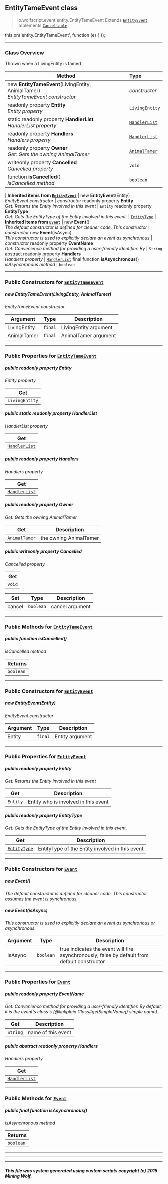 ## EntityTameEvent __class__

>io.wolfscript.event.entity.EntityTameEvent
>Extends [`EntityEvent`](EntityEvent.md)
>Implements [`Cancellable`](../Cancellable.md)

this.on('entity.EntityTameEvent', function (e) { });

---

### Class Overview

Thrown when a LivingEntity is tamed

Method | Type   
--- | :--- 
new __EntityTameEvent__(LivingEntity, AnimalTamer) <br> _EntityTameEvent constructor_ | _constructor_
 readonly property __Entity__ <br> _Entity property_ | `LivingEntity`
static readonly property __HandlerList__ <br> _HandlerList property_ | [`HandlerList`](../HandlerList.md)
 readonly property __Handlers__ <br> _Handlers property_ | [`HandlerList`](../HandlerList.md)
 readonly property __Owner__ <br> _Get: Gets the owning AnimalTamer_ | [`AnimalTamer`](../../entity/AnimalTamer.md)
 writeonly property __Cancelled__ <br> _Cancelled property_ | `void`
 function __isCancelled__() <br> _isCancelled method_ | `boolean`
 |
__Inherited items from [`EntityEvent`](EntityEvent.md)__ |
new __EntityEvent__(Entity) <br> _EntityEvent constructor_ | _constructor_
 readonly property __Entity__ <br> _Get: Returns the Entity involved in this event_ | `Entity`
 readonly property __EntityType__ <br> _Get: Gets the EntityType of the Entity involved in this event._ | [`EntityType`](../../entity/EntityType.md)
 |
__Inherited items from [`Event`](../Event.md)__ |
new __Event__() <br> _The default constructor is defined for cleaner code. This constructor_ | _constructor_
new __Event__(isAsync) <br> _This constructor is used to explicitly declare an event as synchronous_ | _constructor_
 readonly property __EventName__ <br> _Get: Convenience method for providing a user-friendly identifier. By_ | `String`
abstract readonly property __Handlers__ <br> _Handlers property_ | [`HandlerList`](../HandlerList.md)
final function __isAsynchronous__() <br> _isAsynchronous method_ | `boolean`







---

### Public Constructors for [`EntityTameEvent`](EntityTameEvent.md)

##### <a id='entitytameevent'></a>new __EntityTameEvent__(LivingEntity, AnimalTamer) 

_EntityTameEvent constructor_

Argument | Type | Description  
--- | --- | --- 
LivingEntity | `final` | LivingEntity argument
AnimalTamer | `final` | AnimalTamer argument

---

### Public Properties for [`EntityTameEvent`](EntityTameEvent.md)

##### <a id='entity'></a>public  readonly property __Entity__

_Entity property_

Get | 
--- | 
`LivingEntity` |



##### <a id='handlerlist'></a>public static readonly property __HandlerList__

_HandlerList property_

Get | 
--- | 
[`HandlerList`](../HandlerList.md) |



##### <a id='handlers'></a>public  readonly property __Handlers__

_Handlers property_

Get | 
--- | 
[`HandlerList`](../HandlerList.md) |



##### <a id='owner'></a>public  readonly property __Owner__

_Get: Gets the owning AnimalTamer_

Get | Description
--- | --- 
[`AnimalTamer`](../../entity/AnimalTamer.md) | the owning AnimalTamer



##### <a id='cancelled'></a>public  writeonly property __Cancelled__

_Cancelled property_

Get | 
--- | 
`void` |

Set | Type | Description  
--- | --- | --- 
cancel | `boolean` | cancel argument


---

### Public Methods for [`EntityTameEvent`](EntityTameEvent.md)

##### <a id='iscancelled'></a>public  function __isCancelled__()

_isCancelled method_

Returns | 
--- | 
`boolean` |


---
### Public Constructors for [`EntityEvent`](EntityEvent.md)

##### <a id='entityevent'></a>new __EntityEvent__(Entity) 

_EntityEvent constructor_

Argument | Type | Description  
--- | --- | --- 
Entity | `final` | Entity argument

---

### Public Properties for [`EntityEvent`](EntityEvent.md)

##### <a id='entity'></a>public  readonly property __Entity__

_Get: Returns the Entity involved in this event_

Get | Description
--- | --- 
`Entity` | Entity who is involved in this event



##### <a id='entitytype'></a>public  readonly property __EntityType__

_Get: Gets the EntityType of the Entity involved in this event._

Get | Description
--- | --- 
[`EntityType`](../../entity/EntityType.md) | EntityType of the Entity involved in this event



---
### Public Constructors for [`Event`](../Event.md)

##### <a id='event'></a>new __Event__() 

_The default constructor is defined for cleaner code. This constructor assumes the event is synchronous._


##### <a id='event'></a>new __Event__(isAsync) 

_This constructor is used to explicitly declare an event as synchronous or asynchronous._

Argument | Type | Description  
--- | --- | --- 
isAsync | `boolean` | true indicates the event will fire asynchronously, false by default from default constructor

---

### Public Properties for [`Event`](../Event.md)

##### <a id='eventname'></a>public  readonly property __EventName__

_Get: Convenience method for providing a user-friendly identifier. By default, it is the event's class's {@linkplain Class#getSimpleName() simple name}._

Get | Description
--- | --- 
`String` | name of this event



##### <a id='handlers'></a>public abstract readonly property __Handlers__

_Handlers property_

Get | 
--- | 
[`HandlerList`](../HandlerList.md) |



---

### Public Methods for [`Event`](../Event.md)

##### <a id='isasynchronous'></a>public final function __isAsynchronous__()

_isAsynchronous method_

Returns | 
--- | 
`boolean` |


---


---


---


##### This file was system generated using custom scripts copyright (c) 2015 Mining Wolf.
	

